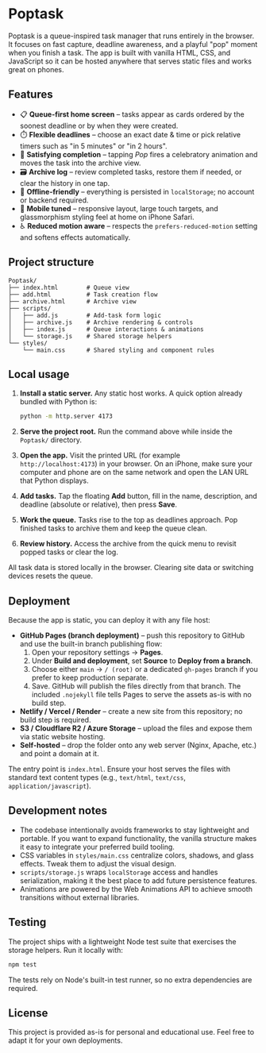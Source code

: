 # Poptask

Poptask is a queue-inspired task manager that runs entirely in the browser. It focuses on fast capture, deadline awareness, and a playful "pop" moment when you finish a task. The app is built with vanilla HTML, CSS, and JavaScript so it can be hosted anywhere that serves static files and works great on phones.

## Features

- 📋 **Queue-first home screen** – tasks appear as cards ordered by the soonest deadline or by when they were created.
- ⏱️ **Flexible deadlines** – choose an exact date & time or pick relative timers such as "in 5 minutes" or "in 2 hours".
- 🎉 **Satisfying completion** – tapping *Pop* fires a celebratory animation and moves the task into the archive view.
- 🗃️ **Archive log** – review completed tasks, restore them if needed, or clear the history in one tap.
- 💾 **Offline-friendly** – everything is persisted in `localStorage`; no account or backend required.
- 📱 **Mobile tuned** – responsive layout, large touch targets, and glassmorphism styling feel at home on iPhone Safari.
- ♿ **Reduced motion aware** – respects the `prefers-reduced-motion` setting and softens effects automatically.

## Project structure

```
Poptask/
├── index.html        # Queue view
├── add.html          # Task creation flow
├── archive.html      # Archive view
├── scripts/
│   ├── add.js        # Add-task form logic
│   ├── archive.js    # Archive rendering & controls
│   ├── index.js      # Queue interactions & animations
│   └── storage.js    # Shared storage helpers
└── styles/
    └── main.css      # Shared styling and component rules
```

## Local usage

1. **Install a static server.** Any static host works. A quick option already bundled with Python is:

   ```bash
   python -m http.server 4173
   ```

2. **Serve the project root.** Run the command above while inside the `Poptask/` directory.

3. **Open the app.** Visit the printed URL (for example `http://localhost:4173`) in your browser. On an iPhone, make sure your computer and phone are on the same network and open the LAN URL that Python displays.

4. **Add tasks.** Tap the floating **Add** button, fill in the name, description, and deadline (absolute or relative), then press **Save**.

5. **Work the queue.** Tasks rise to the top as deadlines approach. Pop finished tasks to archive them and keep the queue clean.

6. **Review history.** Access the archive from the quick menu to revisit popped tasks or clear the log.

All task data is stored locally in the browser. Clearing site data or switching devices resets the queue.

## Deployment

Because the app is static, you can deploy it with any file host:

- **GitHub Pages (branch deployment)** – push this repository to GitHub and use the built-in branch publishing flow:
  1. Open your repository settings → **Pages**.
  2. Under **Build and deployment**, set **Source** to **Deploy from a branch**.
  3. Choose either `main` → `/ (root)` or a dedicated `gh-pages` branch if you prefer to keep production separate.
  4. Save. GitHub will publish the files directly from that branch. The included `.nojekyll` file tells Pages to serve the assets as-is with no build step.
- **Netlify / Vercel / Render** – create a new site from this repository; no build step is required.
- **S3 / Cloudflare R2 / Azure Storage** – upload the files and expose them via static website hosting.
- **Self-hosted** – drop the folder onto any web server (Nginx, Apache, etc.) and point a domain at it.

The entry point is `index.html`. Ensure your host serves the files with standard text content types (e.g., `text/html`, `text/css`, `application/javascript`).

## Development notes

- The codebase intentionally avoids frameworks to stay lightweight and portable. If you want to expand functionality, the vanilla structure makes it easy to integrate your preferred build tooling.
- CSS variables in `styles/main.css` centralize colors, shadows, and glass effects. Tweak them to adjust the visual design.
- `scripts/storage.js` wraps `localStorage` access and handles serialization, making it the best place to add future persistence features.
- Animations are powered by the Web Animations API to achieve smooth transitions without external libraries.

## Testing

The project ships with a lightweight Node test suite that exercises the storage helpers. Run it locally with:

```bash
npm test
```

The tests rely on Node's built-in test runner, so no extra dependencies are required.

## License

This project is provided as-is for personal and educational use. Feel free to adapt it for your own deployments.
